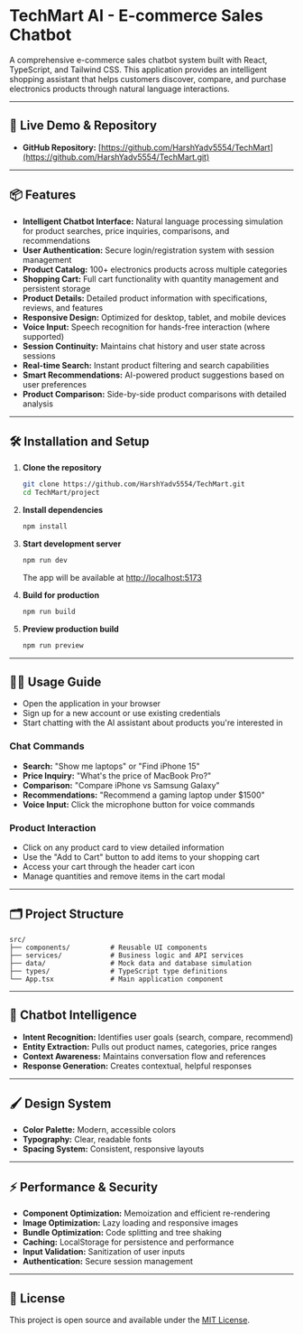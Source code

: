 # TechMart AI - E-commerce Sales Chatbot

A comprehensive e-commerce sales chatbot system built with React, TypeScript, and Tailwind CSS. This application provides an intelligent shopping assistant that helps customers discover, compare, and purchase electronics products through natural language interactions.

---

## 🚀 Live Demo & Repository

- **GitHub Repository:** [https://github.com/HarshYadv5554/TechMart](https://github.com/HarshYadv5554/TechMart.git)

---

## 📦 Features

- **Intelligent Chatbot Interface:** Natural language processing simulation for product searches, price inquiries, comparisons, and recommendations
- **User Authentication:** Secure login/registration system with session management
- **Product Catalog:** 100+ electronics products across multiple categories
- **Shopping Cart:** Full cart functionality with quantity management and persistent storage
- **Product Details:** Detailed product information with specifications, reviews, and features
- **Responsive Design:** Optimized for desktop, tablet, and mobile devices
- **Voice Input:** Speech recognition for hands-free interaction (where supported)
- **Session Continuity:** Maintains chat history and user state across sessions
- **Real-time Search:** Instant product filtering and search capabilities
- **Smart Recommendations:** AI-powered product suggestions based on user preferences
- **Product Comparison:** Side-by-side product comparisons with detailed analysis

---

## 🛠️ Installation and Setup

1. **Clone the repository**
   ```bash
   git clone https://github.com/HarshYadv5554/TechMart.git
   cd TechMart/project
   ```

2. **Install dependencies**
   ```bash
   npm install
   ```

3. **Start development server**
   ```bash
   npm run dev
   ```
   The app will be available at [http://localhost:5173](http://localhost:5173)

4. **Build for production**
   ```bash
   npm run build
   ```

5. **Preview production build**
   ```bash
   npm run preview
   ```

---

## 🧑‍💻 Usage Guide

- Open the application in your browser
- Sign up for a new account or use existing credentials
- Start chatting with the AI assistant about products you're interested in

### Chat Commands
- **Search:** "Show me laptops" or "Find iPhone 15"
- **Price Inquiry:** "What's the price of MacBook Pro?"
- **Comparison:** "Compare iPhone vs Samsung Galaxy"
- **Recommendations:** "Recommend a gaming laptop under $1500"
- **Voice Input:** Click the microphone button for voice commands

### Product Interaction
- Click on any product card to view detailed information
- Use the "Add to Cart" button to add items to your shopping cart
- Access your cart through the header cart icon
- Manage quantities and remove items in the cart modal

---

## 🗂️ Project Structure

```
src/
├── components/          # Reusable UI components
├── services/            # Business logic and API services
├── data/                # Mock data and database simulation
├── types/               # TypeScript type definitions
└── App.tsx              # Main application component
```

---

## 🧠 Chatbot Intelligence

- **Intent Recognition:** Identifies user goals (search, compare, recommend)
- **Entity Extraction:** Pulls out product names, categories, price ranges
- **Context Awareness:** Maintains conversation flow and references
- **Response Generation:** Creates contextual, helpful responses

---

## 🖌️ Design System

- **Color Palette:** Modern, accessible colors
- **Typography:** Clear, readable fonts
- **Spacing System:** Consistent, responsive layouts

---

## ⚡ Performance & Security

- **Component Optimization:** Memoization and efficient re-rendering
- **Image Optimization:** Lazy loading and responsive images
- **Bundle Optimization:** Code splitting and tree shaking
- **Caching:** LocalStorage for persistence and performance
- **Input Validation:** Sanitization of user inputs
- **Authentication:** Secure session management

---

## 📄 License

This project is open source and available under the [MIT License](LICENSE).